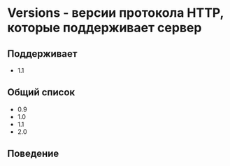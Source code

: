 # Versions - версии протокола HTTP, которые поддерживает сервер

## Поддерживает
  * 1.1

## Общий список
  * 0.9
  * 1.0
  * 1.1
  * 2.0

## Поведение
